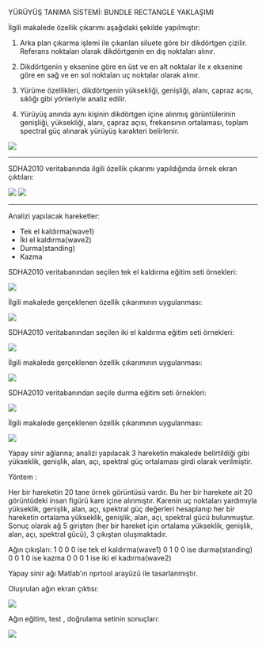 YÜRÜYÜŞ TANIMA SİSTEMİ: BUNDLE RECTANGLE YAKLAŞIMI

İlgili makalede özellik çıkarımı aşağıdaki şekilde yapılmıştır:

1) Arka plan çıkarma işlemi ile çıkarılan siluete göre bir dikdörtgen çizilir. Referans noktaları olarak dikdörtgenin en dış noktaları alınır.

2) Dikdörtgenin  y eksenine göre en üst ve en alt noktalar ile x eksenine göre en sağ ve en sol noktaları uç noktalar olarak alınır.

3) Yürüme özellikleri,  dikdörtgenin yüksekliği,  genişliği,  alanı,  çapraz açısı, sıklığı gibi yönleriyle analiz edilir.

4) Yürüyüş anında aynı kişinin dikdörtgen içine alınmış görüntülerinin genişliği, yüksekliği,  alanı,  çapraz açısı, frekansının ortalaması, toplam spectral güç alınarak yürüyüş karakteri belirlenir.

![](http://image.bayimg.com/2023e22af4a188207e51b7aa8fb219fc89678652.jpg)

---

SDHA2010 veritabanında ilgili özellik çıkarımı yapıldığında örnek ekran çıktıları:

![](http://s1.directupload.net/images/130424/5sdnabkg.jpg)
![](http://s2.ipicture.ru/uploads/20130424/pHAn4cZK.jpg)

---

Analizi yapılacak hareketler:
  
* Tek el  kaldırma(wave1)
* İki el kaldırma(wave2)
* Durma(standing)
* Kazma

SDHA2010 veritabanından seçilen tek el kaldırma eğitim seti  örnekleri:

![](http://savepic.ru/4633054.jpg)

İlgili makalede gerçeklenen özellik çıkarımının uygulanması:

![](http://savepic.ru/4626910.jpg)

SDHA2010 veritabanından seçilen iki el kaldırma eğitim seti  örnekleri:

![](http://images.vfl.ru/ii/1370022488/3a35d714/2446660.jpg)

İlgili makalede gerçeklenen özellik çıkarımının uygulanması: 

![](http://i1.imageban.ru/out/2013/05/31/52d7468b8032725c18652b8ca12e538c.jpg)

SDHA2010 veritabanından seçile durma eğitim seti  örnekleri:

![](http://funkyimg.com/u2/4594/784/1277425.jpg)

İlgili makalede gerçeklenen özellik çıkarımının uygulanması:

![](http://photoload.ru/data/cc/e3/2d/cce32dd5bdda989d34c8ae2cf07f529d.jpg)

Yapay sinir ağlarına; analizi yapılacak 3 hareketin makalede belirtildiği gibi yükseklik, genişlik, alan, açı, spektral güç ortalaması girdi olarak  verilmiştir.

<p> Yöntem :

Her bir hareketin 20 tane örnek görüntüsü vardır. Bu her bir harekete ait 20 görüntüdeki insan figürü kare içine alınmıştır. Karenin uç noktaları yardımıyla  yükseklik, genişlik, alan, açı, spektral güç değerleri hesaplanıp her bir hareketin ortalama  yükseklik, genişlik, alan, açı, spektral gücü bulunmuştur. 
Sonuç olarak ağ 5 girişten (her bir hareket için ortalama yükseklik, genişlik, alan, açı, spektral gücü), 3 çıkıştan oluşmaktadır. 

Ağın çıkışları:
1 0 0  0    ise tek el kaldırma(wave1)
0 1 0  0    ise durma(standing)
0 0 1  0    ise kazma 
0 0 0  1    ise iki el kadırma(wave2)  

Yapay sinir ağı Matlab’ın nprtool arayüzü ile tasarlanmıştır.

Oluşrulan ağın ekran çıktısı:

![](http://savepic.ru/4640591.jpg)

Ağın eğitim, test , doğrulama setinin sonuçları:

![](http://iceimg.com/i/03/8d/83d2c48804.jpg)
